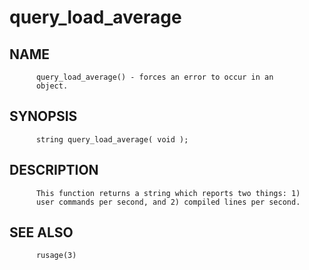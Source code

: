 # query_load_average
## NAME
          query_load_average() - forces an error to occur in an
          object.

## SYNOPSIS
          string query_load_average( void );

## DESCRIPTION
          This function returns a string which reports two things: 1)
          user commands per second, and 2) compiled lines per second.

## SEE ALSO
          rusage(3)
